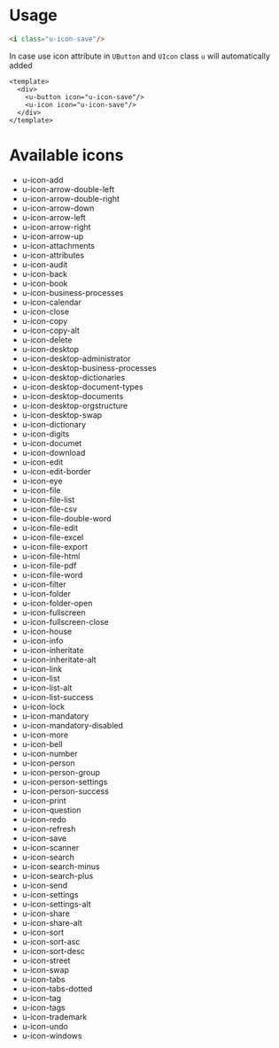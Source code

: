 # Usage

```html
<i class="u-icon-save"/>
```

In case use icon attribute in `UButton` and `UIcon` class `u` will automatically added
```vue
<template>
  <div>
    <u-button icon="u-icon-save"/>
    <u-icon icon="u-icon-save"/>
  </div>
</template>
```

# Available icons
- u-icon-add
- u-icon-arrow-double-left
- u-icon-arrow-double-right
- u-icon-arrow-down
- u-icon-arrow-left
- u-icon-arrow-right
- u-icon-arrow-up
- u-icon-attachments
- u-icon-attributes
- u-icon-audit
- u-icon-back
- u-icon-book
- u-icon-business-processes
- u-icon-calendar
- u-icon-close
- u-icon-copy
- u-icon-copy-alt
- u-icon-delete
- u-icon-desktop
- u-icon-desktop-administrator
- u-icon-desktop-business-processes
- u-icon-desktop-dictionaries
- u-icon-desktop-document-types
- u-icon-desktop-documents
- u-icon-desktop-orgstructure
- u-icon-desktop-swap
- u-icon-dictionary
- u-icon-digits
- u-icon-documet
- u-icon-download
- u-icon-edit
- u-icon-edit-border
- u-icon-eye
- u-icon-file
- u-icon-file-list
- u-icon-file-csv
- u-icon-file-double-word
- u-icon-file-edit
- u-icon-file-excel
- u-icon-file-export
- u-icon-file-html
- u-icon-file-pdf
- u-icon-file-word
- u-icon-filter
- u-icon-folder
- u-icon-folder-open
- u-icon-fullscreen
- u-icon-fullscreen-close
- u-icon-house
- u-icon-info
- u-icon-inheritate
- u-icon-inheritate-alt
- u-icon-link
- u-icon-list
- u-icon-list-alt
- u-icon-list-success
- u-icon-lock
- u-icon-mandatory
- u-icon-mandatory-disabled
- u-icon-more
- u-icon-bell
- u-icon-number
- u-icon-person
- u-icon-person-group
- u-icon-person-settings
- u-icon-person-success
- u-icon-print
- u-icon-question
- u-icon-redo
- u-icon-refresh
- u-icon-save
- u-icon-scanner
- u-icon-search
- u-icon-search-minus
- u-icon-search-plus
- u-icon-send
- u-icon-settings
- u-icon-settings-alt
- u-icon-share
- u-icon-share-alt
- u-icon-sort
- u-icon-sort-asc
- u-icon-sort-desc
- u-icon-street
- u-icon-swap
- u-icon-tabs
- u-icon-tabs-dotted
- u-icon-tag
- u-icon-tags
- u-icon-trademark
- u-icon-undo
- u-icon-windows
